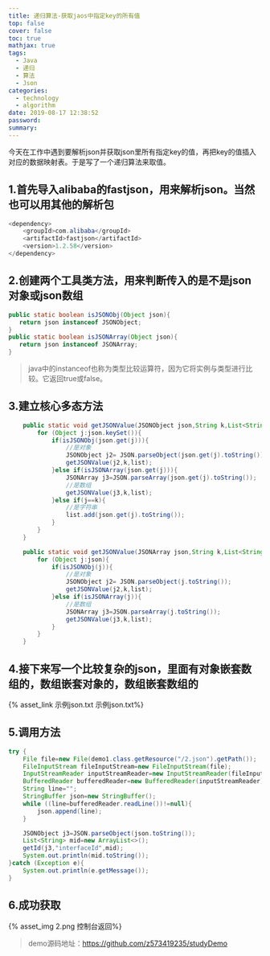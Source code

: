 ```yaml
---
title: 递归算法-获取jaos中指定key的所有值
top: false
cover: false
toc: true
mathjax: true
tags:
  - Java
  - 递归
  - 算法
  - Json
categories:
  - technology
  - algorithm
date: 2019-08-17 12:38:52
password:
summary:
---
```


今天在工作中遇到要解析json并获取json里所有指定key的值，再把key的值插入对应的数据映射表。于是写了一个递归算法来取值。

## 1.首先导入alibaba的fastjson，用来解析json。当然也可以用其他的解析包
```java
<dependency>
    <groupId>com.alibaba</groupId>
    <artifactId>fastjson</artifactId>
    <version>1.2.58</version>
</dependency>
```
## 2.创建两个工具类方法，用来判断传入的是不是json对象或json数组
```java
public static boolean isJSONObj(Object json){
   return json instanceof JSONObject;
}
public static boolean isJSONArray(Object json){
   return json instanceof JSONArray;
}
```
> java中的instanceof也称为类型比较运算符，因为它将实例与类型进行比较。它返回true或false。

## 3.建立核心多态方法
```java
    public static void getJSONValue(JSONObject json,String k,List<String> list){
        for (Object j:json.keySet()){
            if(isJSONObj(json.get(j))){
                //是对象
                JSONObject j2= JSON.parseObject(json.get(j).toString());
                getJSONValue(j2,k,list);
            }else if(isJSONArray(json.get(j))){
                JSONArray j3=JSON.parseArray(json.get(j).toString());
                //是数组
                getJSONValue(j3,k,list);
            }else if(j==k){
                //是字符串
                list.add(json.get(j).toString());
            }
        }
    }

    public static void getJSONValue(JSONArray json,String k,List<String> list){
        for (Object j:json){
            if(isJSONObj(j)){
                //是对象
                JSONObject j2= JSON.parseObject(j.toString());
                getJSONValue(j2,k,list);
            }else if(isJSONArray(j)){
                //是数组
                JSONArray j3=JSON.parseArray(j.toString());
                getJSONValue(j3,k,list);
            }
        }
    }

```
## 4.接下来写一个比较复杂的json，里面有对象嵌套数组的，数组嵌套对象的，数组嵌套数组的
{% asset_link 示例json.txt 示例json.txt%}

## 5.调用方法
```java
try {
    File file=new File(demo1.class.getResource("/2.json").getPath());
    FileInputStream fileInputStream=new FileInputStream(file);
    InputStreamReader inputStreamReader=new InputStreamReader(fileInputStream);
    BufferedReader bufferedReader=new BufferedReader(inputStreamReader);
    String line="";
    StringBuffer json=new StringBuffer();
    while ((line=bufferedReader.readLine())!=null){
        json.append(line);
    }

    JSONObject j3=JSON.parseObject(json.toString());
    List<String> mid=new ArrayList<>();
    getId(j3,"interfaceId",mid);
    System.out.println(mid.toString());
}catch (Exception e){
    System.out.println(e.getMessage());
}
```
## 6.成功获取
{% asset_img 2.png 控制台返回%}

>demo源码地址：https://github.com/z573419235/studyDemo
